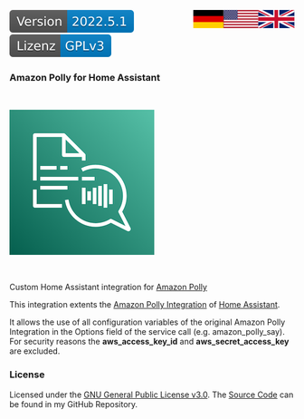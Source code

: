 <a href="INFO.en.md"><img src="docs/images/english.svg" valign="top" align="right"/></a>
<a href="INFO.md"><img src="docs/images/german.svg" valign="top" align="right"/></a>
[![Version][version-badge]][version-url]
[![License][license-badge]][my-license-url]

### Amazon Polly for Home Assistant
<br/>

[![Logo][logo]][polly-url]

<br/>

Custom Home Assistant integration for [Amazon Polly][polly-url]

This integration extents the [Amazon Polly Integration][hass-polly] of [Home Assistant][hass-url].

It allows the use of all configuration variables of the original Amazon Polly Integration in the Options field of the service call (e.g. amazon_polly_say). For security reasons the **aws_access_key_id** and **aws_secret_access_key** are excluded.

### License

Licensed under the [GNU General Public License v3.0][my-license-url]. The [Source Code][github] can be found in my GitHub Repository.


[license-badge]: docs/images/lizenz.svg
[my-license-url]:LICENSE.en.md

[version-badge]: docs/images/version.svg
[version-url]: https://github.com/nixe64/Home-Assistant-Blueprint/releases

[logo]: docs/images/polly.png
[polly-url]: https://aws.amazon.com/polly/
[hass-url]: https://www.home-assistant.io/
[hass-polly]: https://www.home-assistant.io/integrations/amazon_polly/
[github]: https://github.com/nixe64/Home-Assistant-Blueprint